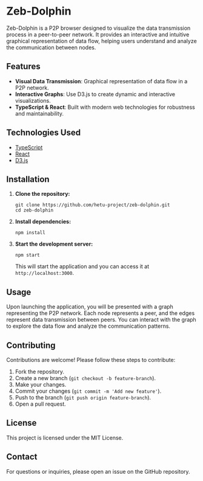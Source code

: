 # Zeb-Dolphin

Zeb-Dolphin is a P2P browser designed to visualize the data transmission process in a peer-to-peer network. It provides an interactive and intuitive graphical representation of data flow, helping users understand and analyze the communication between nodes.

## Features

- **Visual Data Transmission**: Graphical representation of data flow in a P2P network.
- **Interactive Graphs**: Use D3.js to create dynamic and interactive visualizations.
- **TypeScript & React**: Built with modern web technologies for robustness and maintainability.

## Technologies Used

- [TypeScript](https://www.typescriptlang.org/)
- [React](https://reactjs.org/)
- [D3.js](https://d3js.org/)

## Installation

1. **Clone the repository:**

   ```
   git clone https://github.com/hetu-project/zeb-dolphin.git
   cd zeb-dolphin
   ```

2. **Install dependencies:**

   ```
   npm install
   ```

3. **Start the development server:**

   ```
   npm start
   ```

   This will start the application and you can access it at `http://localhost:3000`.

## Usage

Upon launching the application, you will be presented with a graph representing the P2P network. Each node represents a peer, and the edges represent data transmission between peers. You can interact with the graph to explore the data flow and analyze the communication patterns.

## Contributing

Contributions are welcome! Please follow these steps to contribute:

1. Fork the repository.
2. Create a new branch (`git checkout -b feature-branch`).
3. Make your changes.
4. Commit your changes (`git commit -m 'Add new feature'`).
5. Push to the branch (`git push origin feature-branch`).
6. Open a pull request.

## License

This project is licensed under the MIT License.

## Contact

For questions or inquiries, please open an issue on the GitHub repository.

